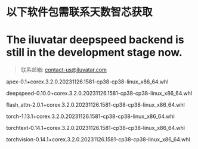 # 以下软件包需联系天数智芯获取
# The iluvatar deepspeed backend is still in the development stage now.

>联系邮箱: contact-us@iluvatar.com

apex-0.1+corex.3.2.0.20231126.1581-cp38-cp38-linux_x86_64.whl

deepspeed-0.10.0+corex.3.2.0.20231126.1581-cp38-cp38-linux_x86_64.whl

flash_attn-2.0.1+corex.3.2.0.20231126.1581-cp38-cp38-linux_x86_64.whl

torch-1.13.1+corex.3.2.0.20231126.1581-cp38-cp38-linux_x86_64.whl

torchtext-0.14.1+corex.3.2.0.20231126.1581-cp38-cp38-linux_x86_64.whl

torchvision-0.14.1+corex.3.2.0.20231126.1581-cp38-cp38-linux_x86_64.whl